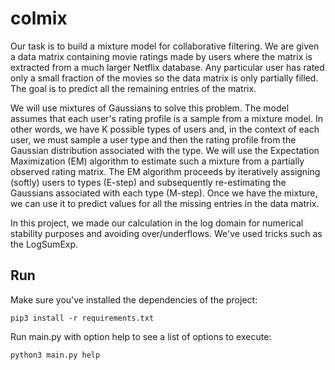 # colmix

Our task is to build a mixture model for collaborative filtering. We are given a data matrix containing movie ratings made by users where the matrix is extracted from a much larger Netflix database. Any particular user has rated only a small fraction of the movies so the data matrix is only partially filled. The goal is to predict all the remaining entries of the matrix.

We will use mixtures of Gaussians to solve this problem. The model assumes that each user's rating profile is a sample from a mixture model. In other words, we have K possible types of users and, in the context of each user, we must sample a user type and then the rating profile from the Gaussian distribution associated with the type. We will use the Expectation Maximization (EM) algorithm to estimate such a mixture from a partially observed rating matrix. The EM algorithm proceeds by iteratively assigning (softly) users to types (E-step) and subsequently re-estimating the Gaussians associated with each type (M-step). Once we have the mixture, we can use it to predict values for all the missing entries in the data matrix.

In this project, we made our calculation in the log domain for numerical stability purposes and avoiding over/underflows. We've used tricks such as the LogSumExp.

## Run

Make sure you've installed the dependencies of the project:

```
pip3 install -r requirements.txt
```

Run main.py with option help to see a list of options to execute:

```
python3 main.py help
```
